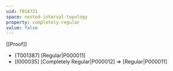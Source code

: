 ```yaml
---
uid: T018721
space: nested-interval-topology
property: completely-regular
value: false
---
```

[[Proof]]

* [T001387] [Regular|P000011]
* [I000035] [Completely Regular|P000012] => [Regular|P000011]

